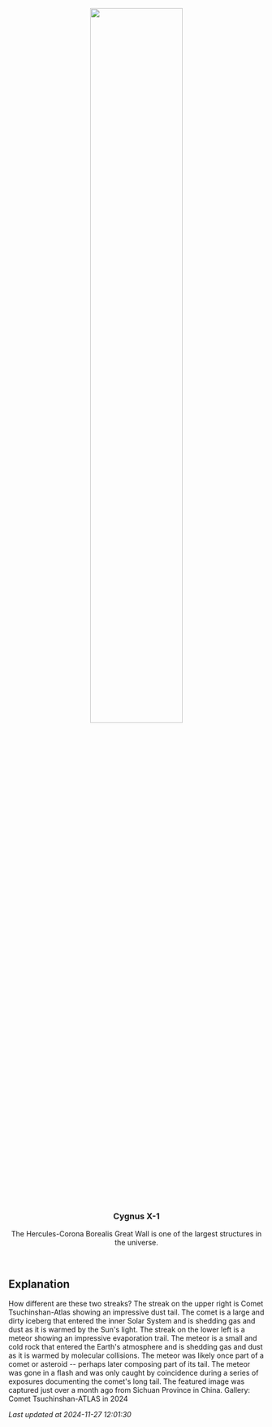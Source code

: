 <p align='center'>
    <img src='https://apod.nasa.gov/apod/image/2411/MeteorComet_WangHao_960.jpg' width='60%' />
    <h3 align="center">Cygnus X-1</h3>
    <p align="center">The Hercules-Corona Borealis Great Wall is one of the largest structures in the universe.</p>
</p>
<br/>

Explanation
--
How different are these two streaks?  The streak on the upper right is Comet Tsuchinshan-Atlas showing an impressive dust tail. The comet is a large and dirty iceberg that entered the inner Solar System and is shedding gas and dust as it is warmed by the Sun's light. The streak on the lower left is a meteor showing an impressive evaporation trail.  The meteor is a small and cold rock that entered the Earth's atmosphere and is shedding gas and dust as it is warmed by molecular collisions.  The meteor was likely once part of a comet or asteroid -- perhaps later composing part of its tail.  The meteor was gone in a flash and was only caught by coincidence during a series of exposures documenting the comet's long tail. The featured image was captured just over a month ago from Sichuan Province in China.   Gallery: Comet Tsuchinshan-ATLAS in 2024


*Last updated at 2024-11-27 12:01:30*

